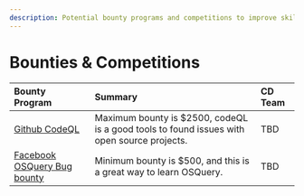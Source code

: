 ```yaml
---
description: Potential bounty programs and competitions to improve skills.
---
```


# Bounties & Competitions

| Bounty Program | Summary | CD Team |
| :--- | :--- | :--- |
| [Github CodeQL ](https://securitylab.github.com/bounties) | Maximum bounty is $2500, codeQL is a good tools to found issues with open source projects. | TBD |
| [Facebook OSQuery Bug bounty](https://www.facebook.com/notes/facebook-bug-bounty/bug-hunting-osquery/954850014529225) | Minimum bounty is $500, and this is a great way to learn OSQuery.  | TBD |

